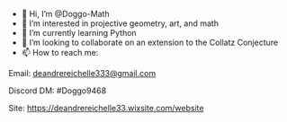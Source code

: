 - 👋 Hi, I’m @Doggo-Math
- 👀 I’m interested in projective geometry, art, and math
- 🌱 I’m currently learning Python
- 💞️ I’m looking to collaborate on an extension to the Collatz Conjecture
- 📫 How to reach me:

Email: deandrereichelle333@gmail.com

Discord DM: #Doggo9468

Site: https://deandrereichelle33.wixsite.com/website
